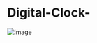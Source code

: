 # Digital-Clock-

![image](https://github.com/khushi-98/Digital-Clock-/assets/102850725/ba77eea3-e56e-4962-b774-ffc9f05e6921)
